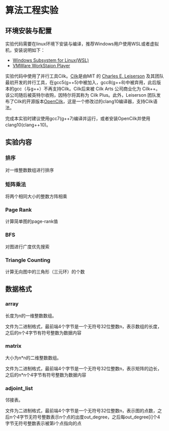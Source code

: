 # 算法工程实验

## 环境安装与配置

实验代码需要在linux环境下安装与编译，推荐Windows用户使用WSL或者虚拟机，安装说明如下：

- [Windows Subsystem for Linux(WSL)](https://docs.microsoft.com/zh-cn/windows/wsl/install-win10)
- [VMWare WorkStaion Player](https://www.vmware.com/cn/products/workstation-player.html)

实验代码中使用了并行工具Cilk。[Cilk](https://en.wikipedia.org/wiki/Cilk)是由MIT 的 [Charles E. Leiserson](https://people.csail.mit.edu/cel/) 及其团队最初开发的并行工具，在gcc5(g++5)中被加入，gcc8(g++8)中被弃用，此后版本的gcc（与g++）不再支持Cilk。Cilk后来被 Cilk Arts 公司商业化为 Cilk++。该公司随后被英特尔收购，因特尔将其称为 Cilk Plus。此外，Leiserson 团队发布了Cilk的开源版本[OpenCilk](https://cilk.mit.edu/)，这是一个修改过的clang10编译器，支持Cilk语法。

完成本实验时建议使用gcc7(g++7)编译并运行，或者安装OpenCilk并使用clang10(clang++10)。

## 实验内容

### 排序

对一维整数数组进行排序

### 矩阵乘法

将两个相同大小的整数方阵相乘

### Page Rank

计算简单图的page-rank值

### BFS

对图进行广度优先搜索

### Triangle Counting

计算无向图中的三角形（三元环）的个数

## 数据格式

### array

长度为n的一维整数数组。

文件为二进制格式，最前端4个字节是一个无符号32位整数n，表示数组的长度，之后的n个4字节有符号整数为数据内容

### matrix

大小为n*n的二维整数数组。

文件为二进制格式，最前端4个字节是一个无符号32位整数n，表示矩阵的边长，之后的n*n个4字节有符号整数为数据内容

### adjoint_list

邻接表。

文件为二进制格式，最前端4个字节是一个无符号32位整数n，表示图的点数，之后n个4字节无符号整数表示n个点的出度out_degree，之后每out_degree[i]个4字节无符号整数表示被第i个点指向的点

